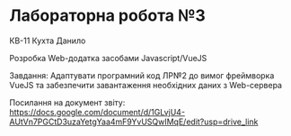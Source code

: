 # Лабораторна робота №3
КВ-11 Кухта Данило

Розробка Web-додатка засобами Javascript/VueJS

Завдання:
Адаптувати програмний код ЛР№2 до вимог фреймворка VueJS та забезпечити завантаження необхідних даних з Web-сервера 

Посилання на документ звіту:
https://docs.google.com/document/d/1GLvjU4-AUtVn7PGCtD3uzaYetgYaa4mF9YvUSQwIMqE/edit?usp=drive_link
